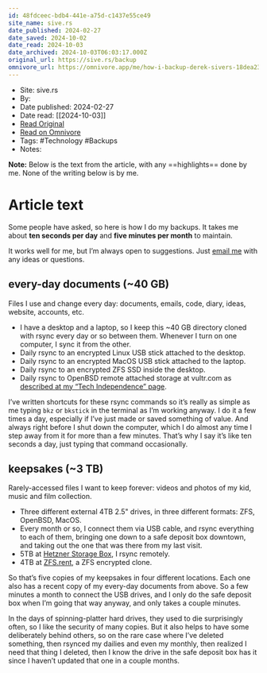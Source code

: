 ```yaml
---
id: 48fdceec-bdb4-441e-a75d-c1437e55ce49
site_name: sive.rs
date_published: 2024-02-27
date_saved: 2024-10-02
date_read: 2024-10-03
date_archived: 2024-10-03T06:03:17.000Z
original_url: https://sive.rs/backup
omnivore_url: https://omnivore.app/me/how-i-backup-derek-sivers-18dea2377a5
---
```


 - Site: sive.rs
 - By: 
 - Date published: 2024-02-27
 - Date read: [[2024-10-03]]
 - [Read Original](https://sive.rs/backup)
 - [Read on Omnivore](https://omnivore.app/me/how-i-backup-derek-sivers-18dea2377a5)
 - Tags:  #Technology  #Backups 
 - Notes: 

**Note:** Below is the text from the article, with any ==highlights== done by me. None of the writing below is by me.

# Article text
<DIV id="readability-content"><DIV data-omnivore-anchor-idx="1" class="page" id="readability-page-1"><article data-omnivore-anchor-idx="2">


<p data-omnivore-anchor-idx="3">
Some people have asked, so here is how I do my backups.
It takes me about <strong data-omnivore-anchor-idx="4">ten seconds per day</strong> and <strong data-omnivore-anchor-idx="5">five minutes per month</strong> to maintain.
</p><p data-omnivore-anchor-idx="6">
It works well for me, but I’m always open to suggestions.
Just <a data-omnivore-anchor-idx="7" href="https://sive.rs/contact">email me</a> with any ideas or questions.
</p>

<h2 data-omnivore-anchor-idx="8">every-day documents (~40 GB)</h2>
<p data-omnivore-anchor-idx="9">
Files I use and change every day: documents, emails, code, diary, ideas, website, accounts, etc.
</p>
<ul data-omnivore-anchor-idx="10"><li data-omnivore-anchor-idx="11">
I have a desktop and a laptop, so I keep this ~40 GB directory cloned with rsync every day or so between them.
Whenever I turn on one computer, I sync it from the other.
</li><li data-omnivore-anchor-idx="12">
Daily rsync to an encrypted Linux USB stick attached to the desktop.
</li><li data-omnivore-anchor-idx="13">
Daily rsync to an encrypted MacOS USB stick attached to the laptop.
</li><li data-omnivore-anchor-idx="14">
Daily rsync to an encrypted ZFS SSD inside the desktop.
</li><li data-omnivore-anchor-idx="15">
Daily rsync to OpenBSD remote attached storage at vultr.com as <a data-omnivore-anchor-idx="16" href="https://sive.rs/ti">described at my “Tech Independence” page</a>.
</li></ul>
<p data-omnivore-anchor-idx="17">
I’ve written shortcuts for these rsync commands so it’s really as simple as me typing <code data-omnivore-anchor-idx="18" class="hljs language-ebnf"><span data-omnivore-anchor-idx="19" class="hljs-attribute">bkz</span></code> or <code data-omnivore-anchor-idx="20" class="hljs language-ebnf"><span data-omnivore-anchor-idx="21" class="hljs-attribute">bkstick</span></code> in the terminal as I’m working anyway.
I do it a few times a day, especially if I’ve just made or saved something of value.
And always right before I shut down the computer, which I do almost any time I step away from it for more than a few minutes.
That’s why I say it’s like ten seconds a day, just typing that command occasionally.
</p>

<h2 data-omnivore-anchor-idx="22">keepsakes (~3 TB)</h2>
<p data-omnivore-anchor-idx="23">
Rarely-accessed files I want to keep forever: videos and photos of my kid, music and film collection.
</p>
<ul data-omnivore-anchor-idx="24"><li data-omnivore-anchor-idx="25">
Three different external 4TB 2.5" drives, in three different formats: ZFS, OpenBSD, MacOS.
</li><li data-omnivore-anchor-idx="26">
Every month or so, I connect them via USB cable, and rsync everything to each of them, bringing one down to a safe deposit box downtown, and taking out the one that was there from my last visit.
</li><li data-omnivore-anchor-idx="27">
5TB at <a data-omnivore-anchor-idx="28" href="https://www.hetzner.com/storage/storage-box">Hetzner Storage Box</a>, I rsync remotely.
</li><li data-omnivore-anchor-idx="29">
4TB at <a data-omnivore-anchor-idx="30" href="https://zfs.rent/">ZFS.rent</a>, a ZFS encrypted clone.
</li></ul>
<p data-omnivore-anchor-idx="31">
So that’s five copies of my keepsakes in four different locations.
Each one also has a recent copy of my every-day documents from above.
So a few minutes a month to connect the USB drives, and I only do the safe deposit box when I’m going that way anyway, and only takes a couple minutes.
</p><p data-omnivore-anchor-idx="32">
In the days of spinning-platter hard drives, they used to die surprisingly often, so I like the security of many copies.
But it also helps to have some deliberately behind others, so on the rare case where I’ve deleted something, then rsynced my dailies and even my monthly, then realized I need that thing I deleted, then I know the drive in the safe deposit box has it since I haven’t updated that one in a couple months.
</p>


</article></DIV></DIV>